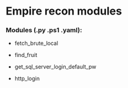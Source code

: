 # Empire recon modules

### Modules (.py .ps1 .yaml):

 - fetch_brute_local

 - find_fruit

 - get_sql_server_login_default_pw

 - http_login
